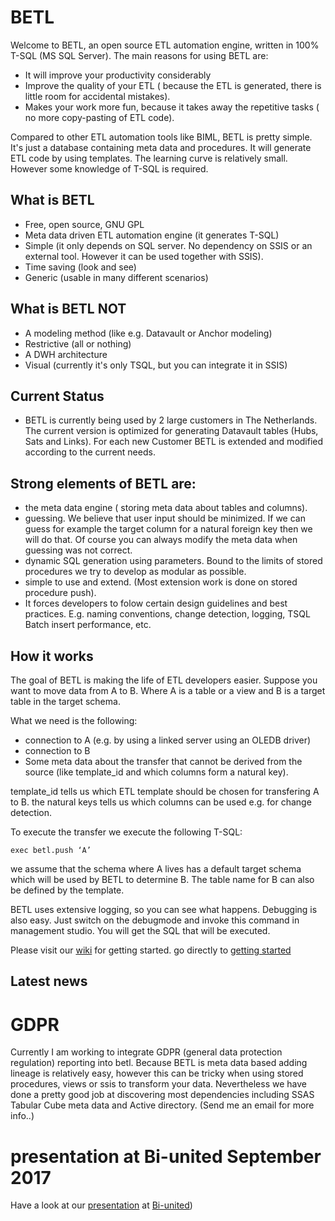 # BETL

Welcome to BETL, an open source ETL automation engine, written in 100% T-SQL (MS SQL Server). The main reasons for using BETL are:

 * It will improve your productivity considerably
 * Improve the quality of your ETL ( because the ETL is generated, there is little room for accidental mistakes). 
 * Makes your work more fun, because it takes away the repetitive tasks ( no more copy-pasting of ETL code). 

Compared to other ETL automation tools like BIML, BETL is pretty simple. It's just a database containing meta data and procedures. It will generate ETL code by using templates. The learning curve is relatively small. However some knowledge of T-SQL is required.  

## What is BETL

* Free, open source, GNU GPL
* Meta data driven ETL automation engine (it generates T-SQL)
* Simple (it only depends on SQL server. No dependency on SSIS or an external tool. However it can be used together with SSIS).
* Time saving (look and see)
* Generic (usable in many different scenarios)

## What is BETL NOT

* A modeling method (like e.g. Datavault or Anchor modeling)
* Restrictive (all or nothing)
* A DWH architecture
* Visual (currently it's only TSQL, but you can integrate it in SSIS)

## Current Status

* BETL is currently being used by 2 large customers in The Netherlands. The current version is optimized for generating Datavault tables (Hubs, Sats and Links). For each new Customer BETL is extended and modified according to the current needs.

## Strong elements of BETL are:

* the meta data engine ( storing meta data about tables and columns).
* guessing. We believe that user input should be minimized. If we can guess for example the target column for a natural foreign key then we will do that. Of course you can always modify the meta data when guessing was not correct.
* dynamic SQL generation using parameters. Bound to the limits of stored procedures we try to develop as modular as possible. 
* simple to use and extend. (Most extension work is done on stored procedure push).
* It forces developers to folow certain design guidelines and best practices. E.g. naming conventions, change detection, logging, TSQL Batch insert performance, etc.

## How it works
The goal of BETL is making the life of ETL developers easier.
Suppose you want to move data from A to B. Where A is a table or a view and B is a target table in the target schema.

What we need is the following:
* connection to A (e.g. by using a linked server using an OLEDB driver)
* connection to B
* Some meta data about the transfer that cannot be derived from the source (like template_id and which columns form a natural key). 

template_id tells us which ETL template should be chosen for transfering A to B. the natural keys tells us which columns can be used e.g. for change detection. 

To execute the transfer we execute the following T-SQL:

    exec betl.push ‘A’ 

we assume that the schema where A lives has a default target schema which will be used by BETL to determine B. The table name for B can also be defined by the template. 

BETL uses extensive logging, so you can see what happens. Debugging is also easy. Just switch on the debugmode and invoke this command in management studio. You will get the SQL that will be executed. 

Please visit our [wiki](https://github.com/basvdberg/betl/wiki) for getting started. 
go directly to [getting started](https://github.com/basvdberg/betl/wiki/Getting-started)

## Latest news

# GDPR
Currently I am working to integrate GDPR (general data protection regulation) reporting into betl. Because BETL is meta data based adding lineage is relatively easy, however this can be tricky when using stored procedures, views or ssis to transform your data. Nevertheless we have done a pretty good job at discovering most dependencies including SSAS Tabular Cube meta data and Active directory. (Send me an email for more info..)

# presentation at Bi-united September 2017 
Have a look at our [presentation](http://slides.com/mr_bas/betl#/) at [Bi-united](http://www.bi-united.nl/)) 
